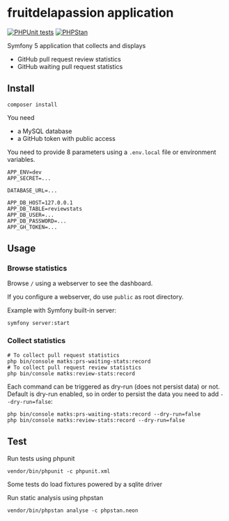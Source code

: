 # fruitdelapassion application

[![PHPUnit tests](https://github.com/matks/fruitdelapassion/actions/workflows/phpunit.yml/badge.svg)](https://github.com/matks/fruitdelapassion/actions/workflows/phpunit.yml)
[![PHPStan](https://github.com/matks/fruitdelapassion/actions/workflows/phpstan.yml/badge.svg)](https://github.com/matks/fruitdelapassion/actions/workflows/phpstan.yml)

Symfony 5 application that collects and displays

- GitHub pull request review statistics
- GitHub waiting pull request statistics

## Install

```
composer install
```

You need

- a MySQL database
- a GitHub token with public access

You need to provide 8 parameters using a `.env.local` file or environment variables.

```
APP_ENV=dev
APP_SECRET=...

DATABASE_URL=...

APP_DB_HOST=127.0.0.1
APP_DB_TABLE=reviewstats
APP_DB_USER=...
APP_DB_PASSWORD=...
APP_GH_TOKEN=...
```

## Usage

### Browse statistics

Browse `/` using a webserver to see the dashboard.

If you configure a webserver, do use `public` as root directory.

Example with Symfony built-in server:

```
symfony server:start
```

### Collect statistics

```
# To collect pull request statistics
php bin/console matks:prs-waiting-stats:record
# To collect pull request review statistics
php bin/console matks:review-stats:record
```

Each command can be triggered as dry-run (does not persist data) or not. Default is dry-run enabled, so in order to
persist the data you need to add `--dry-run=false`:

```
php bin/console matks:prs-waiting-stats:record --dry-run=false
php bin/console matks:review-stats:record --dry-run=false
```

## Test

Run tests using phpunit

```
vendor/bin/phpunit -c phpunit.xml
```

Some tests do load fixtures powered by a sqlite driver

Run static analysis using phpstan

```
vendor/bin/phpstan analyse -c phpstan.neon
```
